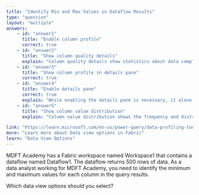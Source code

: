 ```yaml
---
title: "Identify Min and Max Values in Dataflow Results"
type: "question"
layout: "multiple"
answers:
    - id: "answer1"
      title: "Enable column profile"
      correct: true
    - id: "answer2"
      title: "Show column quality details"
      explain: "Column quality details show statistics about data completeness and validity, but do not provide min and max values for the data."
    - id: "answer3"
      title: "Show column profile in details pane"
      correct: true
    - id: "answer4"
      title: "Enable details pane"
      correct: true
      explain: "While enabling the details pane is necessary, it alone does not show the min and max values. It needs to be combined with the column profile option."
    - id: "answer5"
      title: "Show column value distribution"
      explain: "Column value distribution shows the frequency and distribution of values in each column, but does not directly display the minimum and maximum values."

link: "https://learn.microsoft.com/en-us/power-query/data-profiling-tools"
more: "Learn more about Data view options in Fabric"
learn: "Data View Options"
---
```


MDFT Academy has a Fabric workspace named Workspace1 that contains a dataflow named Dataflow1. The dataflow returns 500 rows of data. As a data analyst working for MDFT Academy, you need to identify the minimum and maximum values for each column in the query results.

Which data view options should you select? 